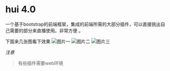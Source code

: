 # hui 4.0 #
一个基于bootstrap的前端框架，集成的前端所需的大部分插件，可以直接挑出自己需要的部分来直播使用。非常方便 。

下面来几张图看下效果
![图片一](http://cdn.lihouguang.com/1.jpg)
![图片二](http://cdn.lihouguang.com/2.jpg)
![图片三](http://cdn.lihouguang.com/3.jpg)

*注意*

> 有些插件需要web环境
